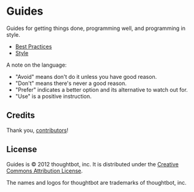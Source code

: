 Guides
======

Guides for getting things done, programming well, and programming in style.

* [Best Practices](https://github.com/sientia/guides/tree/master/best-practices)
* [Style](https://github.com/sientia/guides/tree/master/style)

A note on the language:

* "Avoid" means don't do it unless you have good reason.
* "Don't" means there's never a good reason.
* "Prefer" indicates a better option and its alternative to watch out for.
* "Use" is a positive instruction.

Credits
-------

Thank you, [contributors](/thoughtbot/guides/graphs/contributors)!

License
-------

Guides is © 2012 thoughtbot, inc. It is distributed under the [Creative Commons
Attribution License](http://creativecommons.org/licenses/by/3.0/).

The names and logos for thoughtbot are trademarks of thoughtbot, inc.

